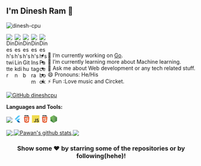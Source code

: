 ## I'm Dinesh Ram 👋

<p align="left"> <img src="https://komarev.com/ghpvc/?username=dinesh-cpu&label=Views&color=blue&style=plastic" alt="dinesh-cpu" /> </p>

<a href="https://twitter.com/Dinesh16340461">
  <img align="left" alt="Dinesh's twitter" width="22px" src="https://cdn.jsdelivr.net/npm/simple-icons@v3/icons/twitter.svg" />
</a>
<a href="https://www.linkedin.com/in/dinesh-r-4989ba197/">
  <img align="left" alt="Dinesh's Linkdin" width="22px" src="https://cdn.jsdelivr.net/npm/simple-icons@v3/icons/linkedin.svg" />
</a>
<a href="https://github.com/dinesh-cpu">
  <img align="left" alt="Dinesh's Github" width="22px" src="https://cdn.jsdelivr.net/npm/simple-icons@v3/icons/github.svg" />
</a>

<a href="https://www.instagram.com/dineshram17/">
  <img align="left" alt="Dinesh's Instagram" width="22px" src="https://cdn.jsdelivr.net/npm/simple-icons@v3/icons/instagram.svg" />
</a>
<a href="https://www.facebook.com/profile.php?id=100029637431263">
  <img align="left" alt="Dinesh's Facebook" width="22px" src="https://cdn.jsdelivr.net/npm/simple-icons@v3/icons/facebook.svg" />
</a>


<br/>
<br/>



- 🔭 I’m currently working on [Go](https://golang.org/).
- 🌱 I’m currently learning more about Machine learning.
- 💬 Ask me about Web development or any tech related stuff.
- 😄 Pronouns: He/His
- ⚡ Fun :Love music and Circket.


[![GitHub dineshcpu](https://img.shields.io/github/followers/dinesh-cpu?label=follow&style=social)](https://github.com/dinesh-cpu)


**Languages and Tools:**  

<code><img height="20" src="https://cormachogan.com/wp-content/uploads/2019/03/mongo-db-logo.png"></code>
<code><img height="20" src="https://raw.githubusercontent.com/github/explore/80688e429a7d4ef2fca1e82350fe8e3517d3494d/topics/flutter/flutter.png"></code>
<code><img height="20" src="https://raw.githubusercontent.com/github/explore/80688e429a7d4ef2fca1e82350fe8e3517d3494d/topics/html/html.png"></code>
<code><img height="20" src="https://raw.githubusercontent.com/github/explore/80688e429a7d4ef2fca1e82350fe8e3517d3494d/topics/javascript/javascript.png"></code>
<code><img height="20" src="https://raw.githubusercontent.com/github/explore/80688e429a7d4ef2fca1e82350fe8e3517d3494d/topics/html/html.png"></code>
<code><img height="20" src="https://raw.githubusercontent.com/github/explore/80688e429a7d4ef2fca1e82350fe8e3517d3494d/topics/nodejs/nodejs.png"></code>    

<a href="https://github.com/dinesh-cpu">
  <img align="center" src="https://github-readme-stats.vercel.app/api/top-langs/?username=dinesh-cpu&theme=light&hide_langs_below=1" />
</a>
<a href="https://github.com/dinesh-cpu">
 <img align="center" src="https://github-readme-stats.vercel.app/api?username=dinesh-cpu&show_icons=true&theme=light&line_height=27" alt="Pawan's github stats"/>
</a>

<a href="https://github.com/dinesh-cpu/Waiting_page">
 <img align="center" src="https://github-readme-stats.vercel.app/api/pin/?username=dinesh-cpu&repo=Waiting_page&theme=light" />
</a>

<div align="center">

### Show some ❤️ by starring some of the repositories or by following(hehe)!

</div>

